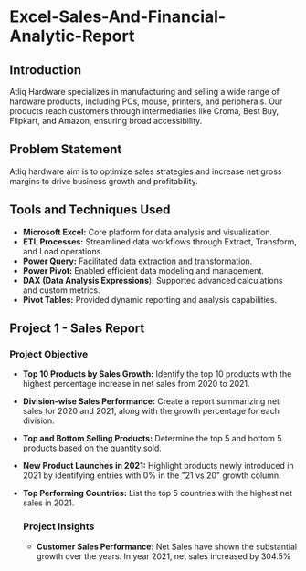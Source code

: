 # Excel-Sales-And-Financial-Analytic-Report
## Introduction

Atliq Hardware specializes in manufacturing and selling a wide range of hardware products, including PCs, mouse, printers, and peripherals. Our products reach customers through intermediaries like Croma, Best Buy, Flipkart, and Amazon, ensuring broad accessibility.

## Problem Statement
Atliq hardware aim is to optimize sales strategies and increase net gross margins to drive business growth and profitability.

## Tools and Techniques Used
* **Microsoft Excel:** Core platform for data analysis and visualization.
* **ETL Processes:** Streamlined data workflows through Extract, Transform, and Load operations.
* **Power Query:** Facilitated data extraction and transformation.
* **Power Pivot:** Enabled efficient data modeling and management.
* **DAX (Data Analysis Expressions**): Supported advanced calculations and custom metrics.
* **Pivot Tables:** Provided dynamic reporting and analysis capabilities.

## Project 1 - Sales Report
### Project Objective
* **Top 10 Products by Sales Growth:** Identify the top 10 products with the highest percentage increase in net sales from 2020 to 2021.

* **Division-wise Sales Performance:** Create a report summarizing net sales for 2020 and 2021, along with the growth percentage for each division.

* **Top and Bottom Selling Products:** Determine the top 5 and bottom 5 products based on the quantity sold.

* **New Product Launches in 2021:** Highlight products newly introduced in 2021 by identifying entries with 0% in the "21 vs 20" growth column.

* **Top Performing Countries:** List the top 5 countries with the highest net sales in 2021.

  ### Project Insights
  
  * **Customer Sales Performance:** Net Sales have shown the substantial growth over the years. In year 2021, net sales increased by 304.5%
    
